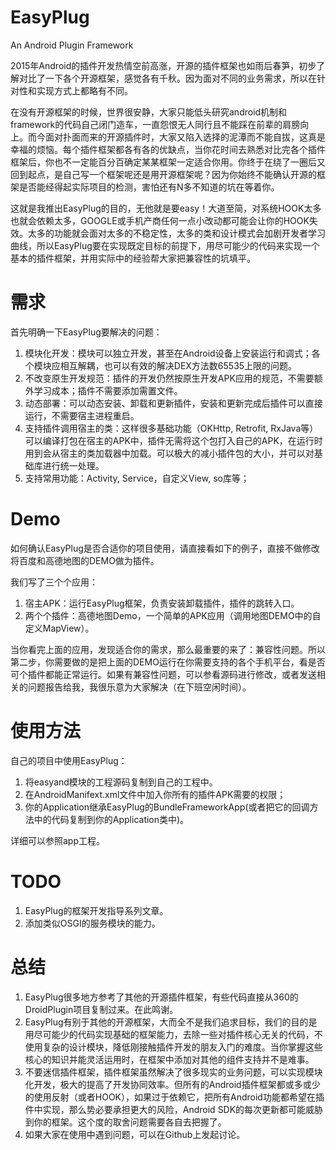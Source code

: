 # EasyPlug
An Android Plugin Framework


2015年Android的插件开发热情空前高涨，开源的插件框架也如雨后春笋，初步了解对比了一下各个开源框架，感觉各有千秋。因为面对不同的业务需求，所以在针对性和实现方式上都略有不同。

在没有开源框架的时候，世界很安静，大家只能低头研究android机制和framework的代码自己闭门造车，一直怨恨无人同行且不能踩在前辈的肩膀向上。而今面对扑面而来的开源插件时，大家又陷入选择的泥潭而不能自拔，这真是幸福的烦恼。每个插件框架都各有各的优缺点，当你花时间去熟悉对比完各个插件框架后，你也不一定能百分百确定某某框架一定适合你用。你终于在绕了一圈后又回到起点，是自己写一个框架呢还是用开源框架呢？因为你始终不能确认开源的框架是否能经得起实际项目的检测，害怕还有N多不知道的坑在等着你。

这就是我推出EasyPlug的目的，无他就是要easy！大道至简，对系统HOOK太多也就会依赖太多，GOOGLE或手机产商任何一点小改动都可能会让你的HOOK失效。太多的功能就会面对太多的不稳定性，太多的类和设计模式会加剧开发者学习曲线，所以EasyPlug要在实现既定目标的前提下，用尽可能少的代码来实现一个基本的插件框架，并用实际中的经验帮大家把兼容性的坑填平。

# 需求
首先明确一下EasyPlug要解决的问题：

1. 模块化开发：模块可以独立开发，甚至在Android设备上安装运行和调式；各个模块应相互解耦，也可以有效的解决DEX方法数65535上限的问题。
2. 不改变原生开发规范：插件的开发仍然按原生开发APK应用的规范，不需要额外学习成本；插件不需要添加需置文件。
3. 动态部署：可以动态安装、卸载和更新插件，安装和更新完成后插件可以直接运行，不需要宿主进程重启。
4. 支持插件调用宿主的类：这样很多基础功能（OKHttp, Retrofit, RxJava等）可以编译打包在宿主的APK中，插件无需将这个包打入自己的APK，在运行时用到会从宿主的类加载器中加载。可以极大的减小插件包的大小，并可以对基础库进行统一处理。
5. 支持常用功能：Activity, Service，自定义View, so库等；

# Demo
如何确认EasyPlug是否合适你的项目使用，请直接看如下的例子，直接不做修改将百度和高德地图的DEMO做为插件。

我们写了三个个应用：

1. 宿主APK：运行EasyPlug框架，负责安装卸载插件，插件的跳转入口。
2. 两个个插件：高德地图Demo，一个简单的APK应用（调用地图DEMO中的自定义MapView）。

当你看完上面的应用，发现适合你的需求，那么最重要的来了：兼容性问题。所以第二步，你需要做的是把上面的DEMO运行在你需要支持的各个手机平台，看是否可个插件都能正常运行。如果有兼容性问题，可以参看源码进行修改，或者发送相关的问题报告给我，我很乐意为大家解决（在下班空闲时间）。

# 使用方法
自己的项目中使用EasyPlug：

1. 将easyand模块的工程源码复制到自己的工程中。
2. 在AndroidManifext.xml文件中加入你所有的插件APK需要的权限；
3. 你的Application继承EasyPlug的BundleFrameworkApp(或者把它的回调方法中的代码复制到你的Application类中)。

详细可以参照app工程。

# TODO
1. EasyPlug的框架开发指导系列文章。
2. 添加类似OSGI的服务模块的能力。

# 总结
1. EasyPlug很多地方参考了其他的开源插件框架，有些代码直接从360的DroidPlugin项目复制过来。在此鸣谢。
2. EasyPlug有别于其他的开源框架，大而全不是我们追求目标，我们的目的是用尽可能少的代码实现基础的框架能力，去除一些对插件核心无关的代码，不使用复杂的设计模块，降低刚接触插件开发的朋友入门的难度。当你掌握这些核心的知识并能灵活运用时，在框架中添加对其他的组件支持并不是难事。
3. 不要迷信插件框架，插件框架虽然解决了很多现实的业务问题，可以实现模块化开发，极大的提高了开发协同效率。但所有的Android插件框架都或多或少的使用反射（或者HOOK），如果过于依赖它，把所有Android功能都希望在插件中实现，那么势必要承担更大的风险，Android SDK的每次更新都可能威胁到你的框架。这个度的取舍问题需要各自去把握了。
4. 如果大家在使用中遇到问题，可以在Github上发起讨论。

